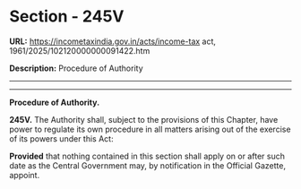 # Section - 245V

**URL:** https://incometaxindia.gov.in/acts/income-tax act, 1961/2025/102120000000091422.htm

**Description:** Procedure of Authority

---

****

**Procedure of Authority.**

**245V.** The Authority shall, subject to the provisions of this Chapter, have power to regulate its own procedure in all matters arising out of the exercise of its powers under this Act:

**Provided** that nothing contained in this section shall apply on or after such date as the Central Government may, by notification in the Official Gazette, appoint.